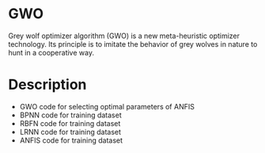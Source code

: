 # GWO
Grey wolf optimizer algorithm (GWO) is a new meta-heuristic optimizer technology. Its principle is to imitate the behavior of grey wolves in nature to hunt in a cooperative way.

# Description
- GWO code for selecting optimal parameters of ANFIS 
- BPNN code for training dataset 
- RBFN code for training dataset 
- LRNN code for training dataset 
- ANFIS code for training dataset


